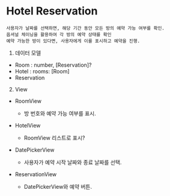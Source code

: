 # Hotel Reservation

```
사용자가 날짜를 선택하면, 해당 기간 동안 모든 방의 예약 가능 여부를 확인.
옵셔널 체이닝을 활용하여 각 방의 예약 상태를 확인
예약 가능한 방이 있다면, 사용자에게 이를 표시하고 예약을 진행.
```

1. 데이터 모델

-   Room : number, [Reservation]?
-   Hotel : rooms: [Room]
-   Reservation

2. View

-   RoomView

    -   방 번호와 예약 가능 여부를 표시.

-   HotelView

    -   RoomView 리스트로 표시?

-   DatePickerView

    -   사용자가 예약 시작 날짜와 종료 날짜를 선택.

-   ReservationView

    -   DatePickerView와 예약 버튼.
